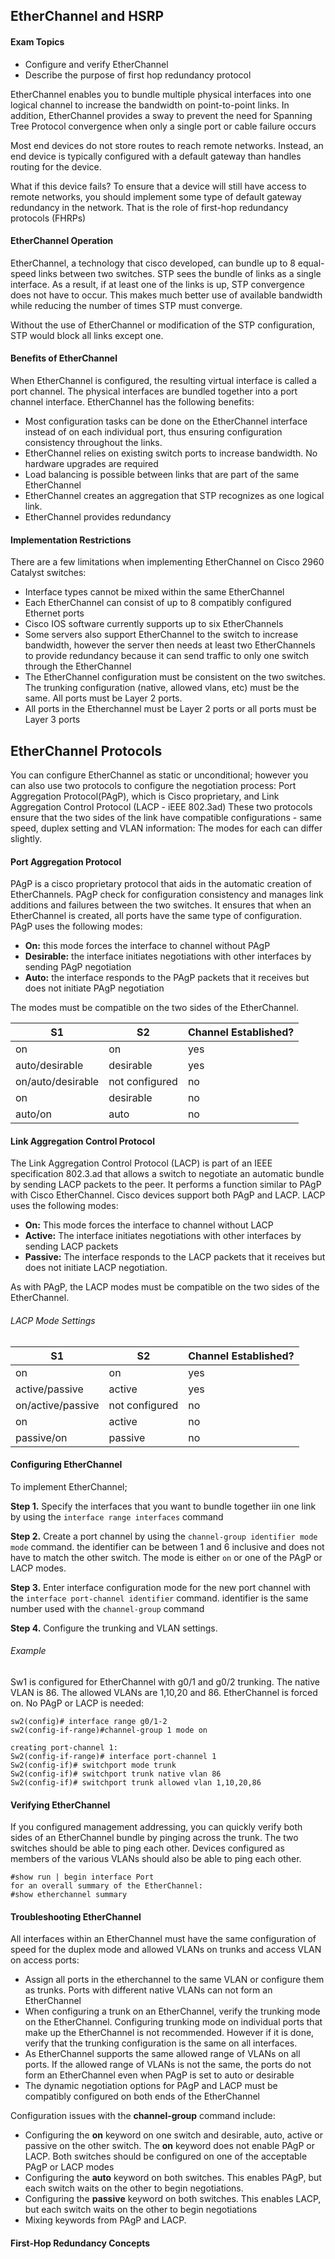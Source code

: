 ## EtherChannel and HSRP

#### Exam Topics

- Configure and verify EtherChannel
- Describe the purpose of first hop redundancy protocol

EtherChannel enables you to bundle multiple physical interfaces into one logical channel to increase the bandwidth on point-to-point links. In addition, EtherChannel provides a sway to prevent the need for Spanning Tree Protocol convergence when only a single port or cable failure occurs

Most end devices do not store routes to reach remote networks. Instead, an end device is typically configured with a default gateway than handles routing for the device. 

What if this device fails? To ensure that a device will still have access to remote networks, you should implement some type of default gateway redundancy in the network. That is the role of first-hop redundancy protocols (FHRPs)

#### EtherChannel Operation

EtherChannel, a technology that cisco developed, can bundle up to 8 equal-speed links between two switches. STP sees the bundle of links as a single interface. As a result, if at least one of the links is up, STP convergence does not have to occur. This makes much better use of available bandwidth while reducing the number of times STP must converge. 

Without the use of EtherChannel or modification of the STP configuration, STP would block all links except one. 

#### Benefits of EtherChannel

When EtherChannel is configured, the resulting virtual interface is called a port channel. The physical interfaces are bundled together into a port channel interface. EtherChannel has the following benefits:

* Most configuration tasks can be done on the EtherChannel interface instead of on each individual port, thus ensuring configuration consistency throughout the links. 
* EtherChannel relies on existing switch ports to increase bandwidth. No hardware upgrades are required
* Load balancing is possible between links that are part of the same EtherChannel
* EtherChannel creates an aggregation that STP recognizes as one logical link. 
* EtherChannel provides redundancy

#### Implementation Restrictions

There are a few limitations when implementing EtherChannel on Cisco 2960 Catalyst switches:
- Interface types cannot be mixed within the same EtherChannel
- Each EtherChannel can consist of up to 8 compatibly configured Ethernet ports
- Cisco IOS software currently supports up to six EtherChannels
- Some servers also support EtherChannel to the switch to increase bandwidth, however the server then needs at least two EtherChannels to provide redundancy because it can send traffic to only one switch through the EtherChannel
- The EtherChannel configuration must be consistent on the two switches. The trunking configuration (native, allowed vlans, etc) must be the same. All ports must be Layer 2 ports. 
- All ports in the Etherchannel must be Layer 2 ports or all ports must be Layer 3 ports

## EtherChannel Protocols

You can configure EtherChannel as static or unconditional; however you can also use two protocols to configure the negotiation process:
Port Aggregation Protocol(PAgP), which is Cisco proprietary, and Link Aggregation Control Protocol (LACP - iEEE 802.3ad) These two protocols ensure that the two sides of the link have compatible configurations - same speed, duplex setting and VLAN information: The modes for each can differ slightly.

#### Port Aggregation Protocol

PAgP is a cisco proprietary protocol that aids in the automatic creation of EtherChannels. PAgP check for configuration consistency and manages link additions and failures between the two switches. It ensures that when an EtherChannel is created, all ports have the same type of configuration. PAgP uses the following modes:
- **On:** this mode forces the interface to channel without PAgP
- **Desirable:** the interface initiates negotiations with other interfaces by sending PAgP negotiation
- **Auto:** the interface responds to the PAgP packets that it receives but does not initiate PAgP negotiation 

The modes must be compatible on the two sides of the EtherChannel.

| S1                | S2             | Channel Established? |
|-------------------|----------------|----------------------|
| on                | on             | yes                  |
| auto/desirable    | desirable      | yes                  |
| on/auto/desirable | not configured | no                   |
| on                | desirable      | no                   |
| auto/on           | auto           | no                   |

#### Link Aggregation Control Protocol

The Link Aggregation Control Protocol (LACP) is part of an IEEE specification 802.3.ad that allows a switch to negotiate an automatic bundle by sending LACP packets to the peer. It performs a function similar to PAgP with Cisco EtherChannel. Cisco devices support both PAgP and LACP.
LACP uses the following modes:
* **On:** This mode forces the interface to channel without LACP
* **Active:** The interface initiates negotiations with other interfaces by sending LACP packets
* **Passive:** The interface responds to the LACP packets that it receives but does not initiate LACP negotiation.

As with PAgP, the LACP modes must be compatible on the two sides of the EtherChannel. 

###### LACP Mode Settings

| S1                | S2             | Channel Established? |
|-------------------|----------------|----------------------|
| on                | on             | yes                  |
| active/passive    | active         | yes                  |
| on/active/passive | not configured | no                   |
| on                | active         | no                   |
| passive/on        | passive        | no                   |

#### Configuring EtherChannel

To implement EtherChannel;

**Step 1.** Specify the interfaces that you want to bundle together iin one link by using the ```interface range interfaces``` command

**Step 2.** Create a port channel by using the ```channel-group identifier mode mode``` command. the identifier can be between 1 and 6 inclusive and does not have to match the other switch. The mode is either ```on``` or one of the PAgP or LACP modes.

**Step 3.** Enter interface configuration mode for the new port channel with the ```interface port-channel identifier``` command. identifier is the same number used with the ```channel-group``` command

**Step 4.** Configure the trunking and VLAN settings.

###### Example

Sw1 is configured for EtherChannel with g0/1 and g0/2 trunking. The native VLAN is 86. The allowed VLANs are 1,10,20 and 86. EtherChannel is forced on. No PAgP or LACP is needed:
```
sw2(config)# interface range g0/1-2
sw2(config-if-range)#channel-group 1 mode on

creating port-channel 1:
Sw2(config-if-range)# interface port-channel 1
Sw2(config-if)# switchport mode trunk
Sw2(config-if)# switchport trunk native vlan 86
Sw2(config-if)# switchport trunk allowed vlan 1,10,20,86
```

#### Verifying EtherChannel

If you configured management addressing, you can quickly verify both sides of an EtherChannel bundle by pinging across the trunk. The two switches should be able to ping each other.
Devices configured as members of the various VLANs should also be able to ping each other. 
```
#show run | begin interface Port
for an overall summary of the EtherChannel:
#show etherchannel summary 
```

#### Troubleshooting EtherChannel

All interfaces within an EtherChannel must have the same configuration of speed for the duplex mode and allowed VLANs on trunks and access VLAN on access ports:

- Assign all ports in the etherchannel to the same VLAN or configure them as trunks. Ports with different native VLANs can not form an EtherChannel
- When configuring a trunk on an EtherChannel, verify the trunking mode on the EtherChannel. Configuring trunking mode on individual ports that make up the EtherChannel is not recommended. However if it is done, verify that the trunking configuration is the same on all interfaces.
- As EtherChannel supports the same allowed range of VLANs on all ports. If the allowed range of VLANs is not the same, the ports do not form an EtherChannel even when PAgP is set to auto or desirable 
- The dynamic negotiation options for PAgP and LACP must be compatibly configured on both ends of the EtherChannel

Configuration issues with the **channel-group** command include:

* Configuring the **on** keyword on one switch and desirable, auto, active or passive on the other switch. The **on** keyword does not enable PAgP or LACP. Both switches should be configured on one of the acceptable PAgP or LACP modes
* Configuring the **auto** keyword on both switches. This enables PAgP, but each switch waits on the other to begin negotiations.
* Configuring the **passive** keyword on both switches. This enables LACP, but each switch waits on the other to begin negotiations
* Mixing keywords from PAgP and LACP.

#### First-Hop Redundancy Concepts



